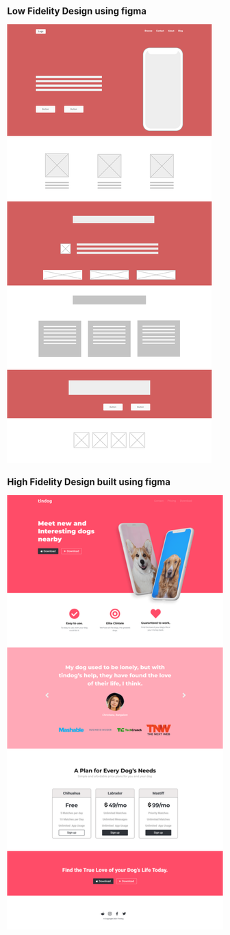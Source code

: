 ## Low Fidelity Design using figma

<img src="Design-Process\Low-fidelity-Design.png">

## High Fidelity Design built using figma

<img src="Design-Process\High-Fidelity-Design.png">